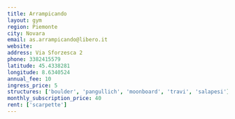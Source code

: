 ```yaml
---
title: Arrampicando
layout: gym
region: Piemonte
city: Novara
email: as.arrampicando@libero.it
website: 
address: Via Sforzesca 2
phone: 3382415579
latitude: 45.4338281
longitude: 8.6340524
annual_fee: 10
ingress_price: 5
structures: ['boulder', 'pangullich', 'moonboard', 'travi', 'salapesi']
monthly_subscription_price: 40
rent: ['scarpette']
---
```


